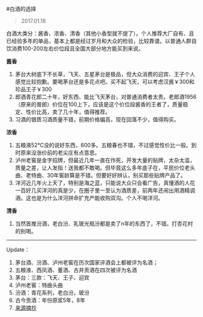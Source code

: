 #白酒的选择
> 2017.01.18

白酒大类分：酱香、浓香、清香（其他小香型就不提了）。个人推荐大厂自有、且已经验多年的单品，基本上都是经过岁月和大众的检验，比较靠谱。以普通人群自饮消费100-200左右价位段且全国大部分地方能买到来说。

**酱香**

1. 茅台大树底下不长草，飞天、五星茅台是极品，但大众消费的迎宾、王子个人感觉比较抱歉。要喝茅台还是多花点吧。买不起飞天，可以考虑汉酱￥300和珍品王子￥300
2. 郎酒青花郎二十年，好东西、能比飞天茅台，对普通消费者太贵。老郎酒1956（原来的普郎）价位在100上下，应该是这个价位段酱香的王者了，质量稳定、性价比高，卖了几十年，值得推荐。
3. 习酒的银质习酒质量不错，前期价格偏高，现在回落不少，值得购买。



**浓香**

1. 五粮液52℃没的说好东西，600多。五粮春也不错，不过感觉性价比一般。到时原来没涨价前的老尖庄有点意思。
2. 泸州老窖是金字招牌，但最近几年一直在作死，开发大量的贴牌，太杂太滥，质量之差，让人发指！送我都不敢喝。但毕竟这么多年底子在，平民价位老头曲、老特曲、30年窖龄算是不错。但要好好辨认，别买那些贴牌产品了。
3. 洋河近几年火上天了，特别是海之蓝，只能说大众只会看广告，真懂酒的人花一百好几买洋河的真是少，在圈子里一至认为酒质差，前两年还闹出用酒精调酒。这也是为什么洋河拼命扩充产能收购双沟。个人不喝洋河。

**清香**

1. 当然首推汾酒，老白汾、乳玻光瓶汾都是卖了n年的东西了，不错。打杏花村的别喝。


---

Update：

1. 茅台酒、汾酒、泸州老窖在历次国家评酒会上都被评为名酒；
2. 五粮液、西凤酒、董酒、古井贡酒在四次被评为名酒
3. 茅台：三款：飞天、王子、迎宾
4. 泸州老窖：特曲头曲
5. 汾酒：青花系列，老白汾，玻汾
6. 古今贡酒：年份原浆5年，8年
7. [来源摘抄](http://blog.sina.com.cn/s/blog_c7cd45980102wvqr.html)
